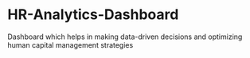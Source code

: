# HR-Analytics-Dashboard
Dashboard which helps in making data-driven decisions and optimizing human capital management strategies
